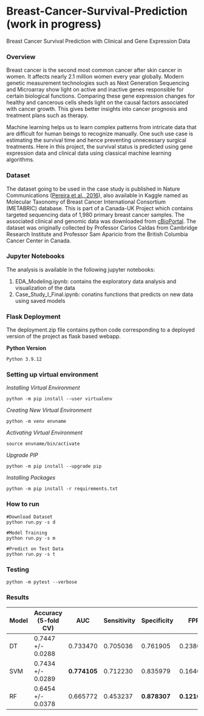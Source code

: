 # Breast-Cancer-Survival-Prediction (work in progress)
Breast Cancer Survival Prediction with Clinical and Gene Expression Data

### Overview

Breast cancer is the second most common cancer after skin cancer in women. It affects nearly 2.1 million women every year globally. Modern genetic measurement technologies such as Next Generation Sequencing and Microarray show light on active and inactive genes responsible for certain biological functions. Comparing these gene expression changes for healthy and cancerous cells sheds light on the causal factors associated with cancer growth. This gives better insights into cancer prognosis and treatment plans such as therapy. 

Machine learning helps us to learn complex patterns from intricate data that are difficult for human beings to recognize manually. One such use case is estimating the survival time and hence preventing unnecessary surgical treatments. Here in this project, the survival status is predicted using gene expression data and clinical data using classical machine learning algorithms.

### Dataset
The dataset going to be used in the case study is published in Nature Communications ([Pereira et al., 2016](https://www.nature.com/articles/ncomms11479)), also available in Kaggle named as Molecular Taxonomy of Breast Cancer International Consortium (METABRIC) database. This is part of a Canada-UK Project which contains targeted sequencing data of 1,980 primary breast cancer samples. The associated clinical and genomic data was downloaded from [cBioPortal](https://www.cbioportal.org/). The dataset was originally collected by Professor Carlos Caldas from Cambridge Research Institute and Professor Sam Aparicio from the British Columbia Cancer Center in Canada.

### Jupyter Notebooks
The analysis is available in the following jupyter notebooks:
  1. EDA_Modeling.ipynb: contains the exploratory data analysis and visualization of the data
  2. Case_Study_I_Final.ipynb: conatins functions that predicts on new data using saved models

### Flask Deployment
The deployment.zip file contains python code corresponding to a deployed version of the project as flask based webapp.

**Python Version**
```
Python 3.9.12
```

### Setting up virtual environment

*Installing Virtual Environment*
```console
python -m pip install --user virtualenv
```
*Creating New Virtual Environment*
```console
python -m venv envname
```
*Activating Virtual Environment*
```console
source envname/bin/activate
```
*Upgrade PIP*
```console
python -m pip install --upgrade pip
```
*Installing Packages*
```console
python -m pip install -r requirements.txt
```

### How to run

```console
#Download Dataset
python run.py -s d

#Model Training
python run.py -s m

#Predict on Test Data
python run.py -s t
```

### Testing
```console
python -m pytest --verbose
```

### Results

| Model | Accuracy (5-fold CV)  | AUC          | Sensitivity  | Specificity  | FPR          |
|-------|-----------------------|--------------|--------------|--------------|--------------|
| DT    | 0.7447 +/- 0.0288     | 0.733470     | 0.705036     | 0.761905     | 0.238095     |
| SVM   | 0.7434 +/- 0.0289     | **0.774105** | 0.712230     | 0.835979     | 0.164021     |
| RF    | 0.6454 +/- 0.0378     | 0.665772     | 0.453237     | **0.878307** | **0.121693** |

